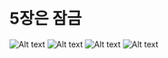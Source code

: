 # 5장은 잠금

![Alt text](image.png)
![Alt text](image-1.png)
![Alt text](image-2.png)
![Alt text](image-3.png)
